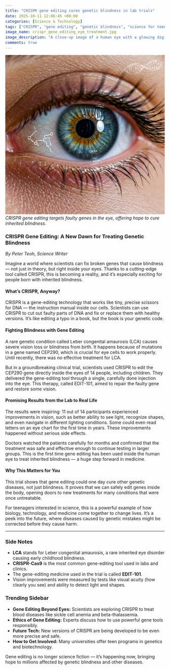 ```yaml
---
title: "CRISPR gene editing cures genetic blindness in lab trials"
date: 2025-10-11 12:06:45 +08:00
categories: [Science & Technology]
tags: ["CRISPR", "gene editing", "genetic blindness", "science for teens", "biotechnology"]
image_name: crispr_gene_editing_eye_treatment.jpg
image_description: "A close-up image of a human eye with a glowing digital overlay representing gene editing technology. The image combines a realistic eye photo with illustrated molecular structures of CRISPR-Cas9 editing tools and DNA strands, symbolizing the gene therapy process targeting inherited blindness."
comments: true
---
```


![CRISPR gene editing targets faulty genes in the eye, offering hope to cure inherited blindness.](/assets/images/crispr_gene_editing_eye_treatment.jpg)
*CRISPR gene editing targets faulty genes in the eye, offering hope to cure inherited blindness.*

<!-- Image Description: A close-up image of a human eye with a glowing digital overlay representing gene editing technology. The image combines a realistic eye photo with illustrated molecular structures of CRISPR-Cas9 editing tools and DNA strands, symbolizing the gene therapy process targeting inherited blindness. -->

### CRISPR Gene Editing: A New Dawn for Treating Genetic Blindness

*By Peter Teoh, Science Writer*

Imagine a world where scientists can fix broken genes that cause blindness — not just in theory, but right inside your eyes. Thanks to a cutting-edge tool called CRISPR, this is becoming a reality, and it’s especially exciting for people born with inherited blindness.

#### What’s CRISPR, Anyway?
CRISPR is a gene-editing technology that works like tiny, precise scissors for DNA — the instruction manual inside our cells. Scientists can use CRISPR to cut out faulty parts of DNA and fix or replace them with healthy versions. It’s like editing a typo in a book, but the book is your genetic code.

#### Fighting Blindness with Gene Editing
A rare genetic condition called Leber congenital amaurosis (LCA) causes severe vision loss or blindness from birth. It happens because of mutations in a gene named CEP290, which is crucial for eye cells to work properly. Until recently, there was no effective treatment for LCA.

But in a groundbreaking clinical trial, scientists used CRISPR to edit the CEP290 gene directly inside the eyes of 14 people, including children. They delivered the gene-editing tool through a single, carefully done injection into the eye. This therapy, called EDIT-101, aimed to repair the faulty gene and restore some vision.

#### Promising Results from the Lab to Real Life
The results were inspiring: 11 out of 14 participants experienced improvements in vision, such as better ability to see light, recognize shapes, and even navigate in different lighting conditions. Some could even read letters on an eye chart for the first time in years. These improvements happened without serious side effects.

Doctors watched the patients carefully for months and confirmed that the treatment was safe and effective enough to continue testing in larger groups. This is the first time gene editing has been used inside the human eye to treat inherited blindness — a huge step forward in medicine.

#### Why This Matters for You
This trial shows that gene editing could one day cure other genetic diseases, not just blindness. It proves that we can safely edit genes inside the body, opening doors to new treatments for many conditions that were once untreatable.

For teenagers interested in science, this is a powerful example of how biology, technology, and medicine come together to change lives. It’s a peek into the future, where diseases caused by genetic mistakes might be corrected before they cause harm.

---

### Side Notes
- **LCA** stands for Leber congenital amaurosis, a rare inherited eye disorder causing early childhood blindness.
- **CRISPR-Cas9** is the most common gene-editing tool used in labs and clinics.
- The gene-editing medicine used in the trial is called **EDIT-101**.
- Vision improvements were measured by tests like visual acuity (how clearly you see) and ability to detect light and shapes.

### Trending Sidebar
- **Gene Editing Beyond Eyes:** Scientists are exploring CRISPR to treat blood diseases like sickle cell anemia and beta-thalassemia.
- **Ethics of Gene Editing:** Experts discuss how to use powerful gene tools responsibly.
- **Future Tech:** New versions of CRISPR are being developed to be even more precise and safe.
- **How to Get Involved:** Many universities offer teen programs in genetics and biotechnology.

Gene editing is no longer science fiction — it’s happening now, bringing hope to millions affected by genetic blindness and other diseases.

